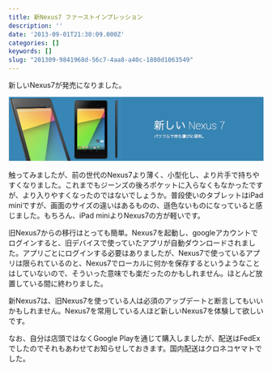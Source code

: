 ```yaml
---
title: 新Nexus7 ファーストインプレッション
description: ''
date: '2013-09-01T21:30:09.000Z'
categories: []
keywords: []
slug: "201309-9841968d-56c7-4aa8-a40c-1880d1063549"
---
```

新しいNexus7が発売になりました。

![](0__xT9JujnPiAGApyd6.png)

触ってみましたが、前の世代のNexus7より薄く、小型化し、より片手で持ちやすくなりました。これまでもジーンズの後ろポケットに入らなくもなかったですが、より入りやすくなったのではないでしょうか。普段使いのタブレットはiPad miniですが、画面のサイズの違いはあるものの、遜色ないものになっていると感じました。もちろん、iPad miniよりNexus7の方が軽いです。

旧Nexus7からの移行はとっても簡単。Nexus7を起動し、googleアカウントでログインすると、旧デバイスで使っていたアプリが自動ダウンロードされました。アプリごとにログインする必要はありましたが、Nexus7で使っているアプリは限られているのと、Nexus7でローカルに何かを保存するというようなことはしていないので、そういった意味でも楽だったのかもしれません。ほとんど放置している間に終わりました。

新Nexus7は、旧Nexus7を使っている人は必須のアップデートと断言してもいいかもしれません。Nexus7を常用している人ほど新しいNexus7を体験して欲しいです。

なお、自分は店頭ではなくGoogle Playを通じて購入しましたが、配送はFedExでしたのでそれもあわせてお知らせしておきます。国内配送はクロネコヤマトでした。